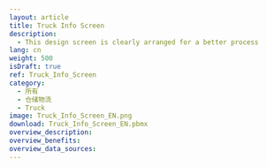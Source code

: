 ```yaml
---
layout: article
title: Truck Info Screen
description: 
  - This design screen is clearly arranged for a better process
lang: cn
weight: 500
isDraft: true
ref: Truck_Info_Screen
category:
  - 所有
  - 仓储物流
  - Truck
image: Truck_Info_Screen_EN.png
download: Truck_Info_Screen_EN.pbmx
overview_description:
overview_benefits:
overview_data_sources:
---
```

